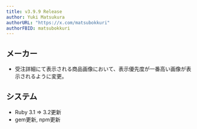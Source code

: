 ```yaml
---
title: v3.9.9 Release
author: Yuki Matsukura
authorURL: "https://x.com/matsubokkuri"
authorFBID: matsubokkuri
---
```


## メーカー

- 受注詳細にて表示される商品画像において、表示優先度が一番高い画像が表示されるように変更。

## システム

- Ruby 3.1 => 3.2更新
- gem更新, npm更新


